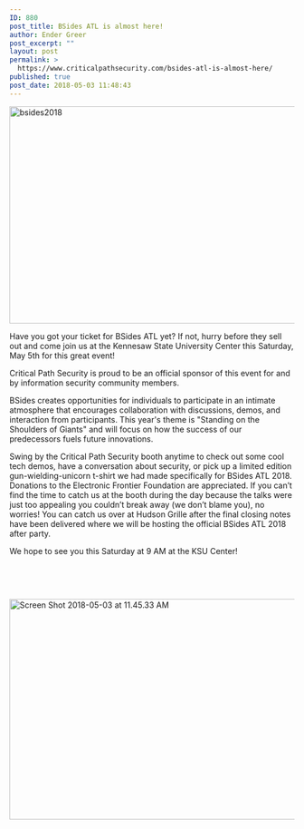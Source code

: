 ```yaml
---
ID: 880
post_title: BSides ATL is almost here!
author: Ender Greer
post_excerpt: ""
layout: post
permalink: >
  https://www.criticalpathsecurity.com/bsides-atl-is-almost-here/
published: true
post_date: 2018-05-03 11:48:43
---
```

<img src="https://www.criticalpathsecurity.com/wp-content/uploads/2018/03/bsides2018.png" alt="bsides2018" width="543" height="383" />

Have you got your ticket for BSides ATL yet? If not, hurry before they sell out and come join us at the Kennesaw State University Center this Saturday, May 5th for this great event!

Critical Path Security is proud to be an official sponsor of this event for and by information security community members.

BSides creates opportunities for individuals to participate in an intimate atmosphere that encourages collaboration with discussions, demos, and interaction from participants. This year's theme is "Standing on the Shoulders of Giants" and will focus on how the success of our predecessors fuels future innovations.

Swing by the Critical Path Security booth anytime to check out some cool tech demos, have a conversation about security, or pick up a limited edition gun-wielding-unicorn t-shirt we had made specifically for BSides ATL 2018. Donations to the Electronic Frontier Foundation are appreciated. If you can’t find the time to catch us at the booth during the day because the talks were just too appealing you couldn’t break away (we don’t blame you), no worries! You can catch us over at Hudson Grille after the final closing notes have been delivered where we will be hosting the official BSides ATL 2018 after party.

We hope to see you this Saturday at 9 AM at the KSU Center!

&nbsp;

&nbsp;

<a href="https://goo.gl/maps/4RKDqENEC5K2" target="_self">
<img src="https://www.criticalpathsecurity.com/wp-content/uploads/2018/05/Screen-Shot-2018-05-03-at-11.45.33-AM.png" alt="Screen Shot 2018-05-03 at 11.45.33 AM" width="641" height="389" />
</a>